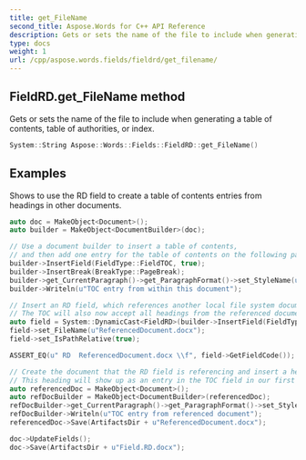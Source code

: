 ```yaml
---
title: get_FileName
second_title: Aspose.Words for C++ API Reference
description: Gets or sets the name of the file to include when generating a table of contents, table of authorities, or index.
type: docs
weight: 1
url: /cpp/aspose.words.fields/fieldrd/get_filename/
---
```

## FieldRD.get_FileName method


Gets or sets the name of the file to include when generating a table of contents, table of authorities, or index.

```cpp
System::String Aspose::Words::Fields::FieldRD::get_FileName()
```


## Examples




Shows to use the RD field to create a table of contents entries from headings in other documents. 
```cpp
auto doc = MakeObject<Document>();
auto builder = MakeObject<DocumentBuilder>(doc);

// Use a document builder to insert a table of contents,
// and then add one entry for the table of contents on the following page.
builder->InsertField(FieldType::FieldTOC, true);
builder->InsertBreak(BreakType::PageBreak);
builder->get_CurrentParagraph()->get_ParagraphFormat()->set_StyleName(u"Heading 1");
builder->Writeln(u"TOC entry from within this document");

// Insert an RD field, which references another local file system document in its FileName property.
// The TOC will also now accept all headings from the referenced document as entries for its table.
auto field = System::DynamicCast<FieldRD>(builder->InsertField(FieldType::FieldRefDoc, true));
field->set_FileName(u"ReferencedDocument.docx");
field->set_IsPathRelative(true);

ASSERT_EQ(u" RD  ReferencedDocument.docx \\f", field->GetFieldCode());

// Create the document that the RD field is referencing and insert a heading.
// This heading will show up as an entry in the TOC field in our first document.
auto referencedDoc = MakeObject<Document>();
auto refDocBuilder = MakeObject<DocumentBuilder>(referencedDoc);
refDocBuilder->get_CurrentParagraph()->get_ParagraphFormat()->set_StyleName(u"Heading 1");
refDocBuilder->Writeln(u"TOC entry from referenced document");
referencedDoc->Save(ArtifactsDir + u"ReferencedDocument.docx");

doc->UpdateFields();
doc->Save(ArtifactsDir + u"Field.RD.docx");
```

